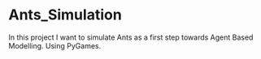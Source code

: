 # Ants_Simulation
In this project I want to simulate Ants as a first step towards Agent Based Modelling. Using PyGames.
